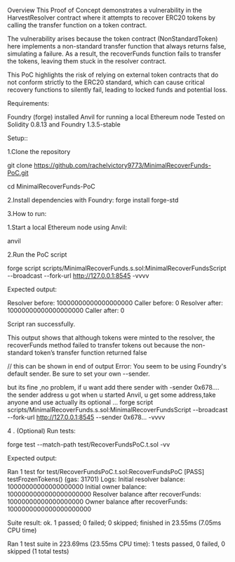 Overview
This Proof of Concept demonstrates a vulnerability in the HarvestResolver contract where it attempts to recover ERC20 tokens by calling the transfer function on a token contract.

The vulnerability arises because the token contract (NonStandardToken) here implements a non-standard transfer function that always returns false, simulating a failure. As a result, the recoverFunds function fails to transfer the tokens, leaving them stuck in the resolver contract.

This PoC highlights the risk of relying on external token contracts that do not conform strictly to the ERC20 standard, which can cause critical recovery functions to silently fail, leading to locked funds and potential loss.


Requirements:

Foundry (forge) installed
Anvil for running a local Ethereum node
Tested on Solidity 0.8.13 and Foundry 1.3.5-stable

Setup::

1.Clone the repository

git clone https://github.com/rachelvictory9773/MinimalRecoverFunds-PoC.git

cd MinimalRecoverFunds-PoC

2.Install dependencies with Foundry:
  forge install forge-std

3.How to run:

  1.Start a local Ethereum node using Anvil:
  
   anvil

  2.Run the PoC script
  
   forge script scripts/MinimalRecoverFunds.s.sol:MinimalRecoverFundsScript --broadcast --fork-url http://127.0.0.1:8545 -vvvv
  
  Expected output:

Resolver before: 10000000000000000000
Caller before: 0
Resolver after: 10000000000000000000
Caller after: 0

Script ran successfully.

This output shows that although tokens were minted to the resolver, the recoverFunds method failed to transfer tokens out because the non-standard token’s transfer function returned false

// this can be shown in end of output 
Error: You seem to be using Foundry's default sender. Be sure to set your own --sender.

but its fine ,no problem, if u want add there sender with -sender 0x678....
the sender address u got when u started Anvil, u get some address,take anyone and use
actually its optional ...
forge script scripts/MinimalRecoverFunds.s.sol:MinimalRecoverFundsScript --broadcast --fork-url http://127.0.0.1:8545 --sender 0x678...  -vvvv



4 . (Optional) Run tests:

forge test --match-path  test/RecoverFundsPoC.t.sol -vv

Expected output:

Ran 1 test for test/RecoverFundsPoC.t.sol:RecoverFundsPoC
[PASS] testFrozenTokens() (gas: 31701)
Logs:                                                                   Initial resolver balance: 10000000000000000000
  Initial owner balance: 1000000000000000000000                         Resolver balance after recoverFunds: 10000000000000000000
  Owner balance after recoverFunds: 1000000000000000000000

Suite result: ok. 1 passed; 0 failed; 0 skipped; finished in 23.55ms (7.05ms CPU time)

Ran 1 test suite in 223.69ms (23.55ms CPU time): 1 tests passed, 0 failed, 0 skipped (1 total tests)
